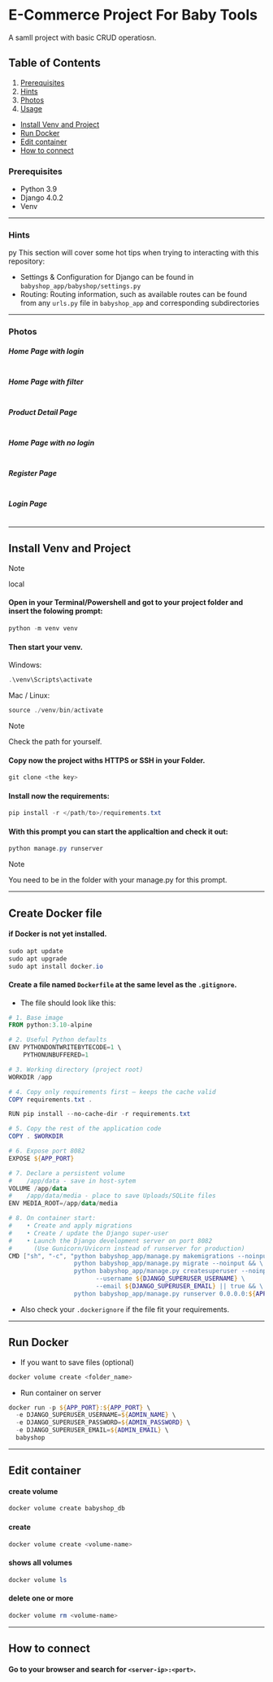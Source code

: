 # E-Commerce Project For Baby Tools
A samll project with basic CRUD operatiosn.

## Table of Contents

1. [Prerequisites](#prerequisites)
1. [Hints](#hints)
1. [Photos](#photos)
1. [Usage](#usage)
  - [Install Venv and Project](#install-venv-and-project)
  - [Run Docker](#run-docker)
  - [Edit container](#edit-container)
  - [How to connect](#how-to-connect)


### Prerequisites

- Python 3.9
- Django 4.0.2
- Venv

---

### Hints
py
This section will cover some hot tips when trying to interacting with this repository:

- Settings & Configuration for Django can be found in `babyshop_app/babyshop/settings.py`
- Routing: Routing information, such as available routes can be found from any `urls.py` file in `babyshop_app` and corresponding subdirectories

---

### Photos

##### Home Page with login

<img alt="" src="https://github.com/MET-DEV/Django-E-Commerce/blob/master/project_images/capture_20220323080815407.jpg"></img>
##### Home Page with filter
<img alt="" src="https://github.com/MET-DEV/Django-E-Commerce/blob/master/project_images/capture_20220323080840305.jpg"></img>
##### Product Detail Page
<img alt="" src="https://github.com/MET-DEV/Django-E-Commerce/blob/master/project_images/capture_20220323080934541.jpg"></img>

##### Home Page with no login
<img alt="" src="https://github.com/MET-DEV/Django-E-Commerce/blob/master/project_images/capture_20220323080953570.jpg"></img>


##### Register Page

<img alt="" src="https://github.com/MET-DEV/Django-E-Commerce/blob/master/project_images/capture_20220323081016022.jpg"></img>


##### Login Page

<img alt="" src="https://github.com/MET-DEV/Django-E-Commerce/blob/master/project_images/capture_20220323081044867.jpg"></img>

---

## Install Venv and Project
> [!Note]
> local

#### Open in your Terminal/Powershell and got to your project folder and insert the folowing prompt:
```powershell
python -m venv venv
```

#### Then start your venv.
Windows:
```powershell
.\venv\Scripts\activate
```
Mac / Linux:
```powershell
source ./venv/bin/activate
```
> [!Note]
> Check the path for yourself.

#### Copy now the project withs HTTPS or SSH in your Folder.
```powershell
git clone <the key>
```

#### Install now the requirements:
```powershell
pip install -r </path/to>/requirements.txt
```

#### With this prompt you can start the applicaltion and check it out:
```powershell
python manage.py runserver
```
> [!Note]
> You need to be in the folder with your manage.py for this prompt.

---

## Create Docker file

#### if Docker is not yet installed.
```powershell
sudo apt update
sudo apt upgrade
sudo apt install docker.io
```

#### Create a file named `Dockerfile` at the same level as the `.gitignore`.

- The file should look like this:

```powershell
# 1. Base image
FROM python:3.10-alpine

# 2. Useful Python defaults
ENV PYTHONDONTWRITEBYTECODE=1 \
    PYTHONUNBUFFERED=1

# 3. Working directory (project root)
WORKDIR /app

# 4. Copy only requirements first – keeps the cache valid
COPY requirements.txt .

RUN pip install --no-cache-dir -r requirements.txt

# 5. Copy the rest of the application code
COPY . $WORKDIR

# 6. Expose port 8082
EXPOSE ${APP_PORT}

# 7. Declare a persistent volume
#    /app/data - save in host-sytem
VOLUME /app/data
#    /app/data/media - place to save Uploads/SQLite files
ENV MEDIA_ROOT=/app/data/media

# 8. On container start:
#    • Create and apply migrations
#    • Create / update the Django super-user
#    • Launch the Django development server on port 8082
#      (Use Gunicorn/Uvicorn instead of runserver for production)
CMD ["sh", "-c", "python babyshop_app/manage.py makemigrations --noinput && \
                  python babyshop_app/manage.py migrate --noinput && \
                  python babyshop_app/manage.py createsuperuser --noinput \
                        --username ${DJANGO_SUPERUSER_USERNAME} \
                        --email ${DJANGO_SUPERUSER_EMAIL} || true && \
                  python babyshop_app/manage.py runserver 0.0.0.0:${APP_PORT}"]

```

- Also check your `.dockerignore` if the file fit your requirements.

--- 

## Run Docker
- If you want to save files (optional) 
```powershell
docker volume create <folder_name>
```

- Run container on server
```powershell
docker run -p ${APP_PORT}:${APP_PORT} \
  -e DJANGO_SUPERUSER_USERNAME=${ADMIN_NAME} \
  -e DJANGO_SUPERUSER_PASSWORD=${ADMIN_PASSWORD} \
  -e DJANGO_SUPERUSER_EMAIL=${ADMIN_EMAIL} \
  babyshop
```

---

## Edit container

#### create volume
```powershell
docker volume create babyshop_db
```
#### create
```powershell
docker volume create <volume-name>
```

#### shows all volumes
```powershell
docker volume ls
```

#### delete one or more
```powershell
docker volume rm <volume-name>
```

---

## How to connect

#### Go to your browser and search for `<server-ip>:<port>`.